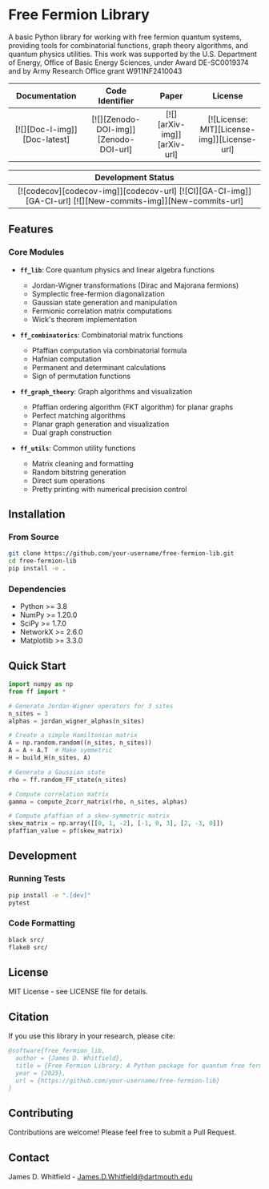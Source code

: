 # Free Fermion Library

A basic Python library for working with free fermion quantum systems, providing tools for combinatorial functions, graph theory algorithms, and quantum physics utilities.  This work was supported by the U.S. Department of Energy, Office of Basic Energy Sciences, under Award DE-SC0019374 and by Army Research Office grant W911NF2410043


| Documentation | Code Identifier | Paper | License |
| :---: | :---: | :---: | :---: |
| [![][Doc-l-img]][Doc-latest] | [![][Zenodo-DOI-img]][Zenodo-DOI-url] |[![][arXiv-img]][arXiv-url] | [![License: MIT][License-img]][License-url] |



| Development Status |
|:---:|
| [![codecov][codecov-img]][codecov-url] [![CI][GA-CI-img]][GA-CI-url] [![][New-commits-img]][New-commits-url] |

## Features

### Core Modules

- **`ff_lib`**: Core quantum physics and linear algebra functions
  - Jordan-Wigner transformations (Dirac and Majorana fermions)
  - Symplectic free-fermion diagonalization
  - Gaussian state generation and manipulation
  - Fermionic correlation matrix computations
  - Wick's theorem implementation

- **`ff_combinatorics`**: Combinatorial matrix functions
  - Pfaffian computation via combinatorial formula
  - Hafnian computation
  - Permanent and determinant calculations
  - Sign of permutation functions

- **`ff_graph_theory`**: Graph algorithms and visualization
  - Pfaffian ordering algorithm (FKT algorithm) for planar graphs
  - Perfect matching algorithms
  - Planar graph generation and visualization
  - Dual graph construction

- **`ff_utils`**: Common utility functions
  - Matrix cleaning and formatting
  - Random bitstring generation
  - Direct sum operations
  - Pretty printing with numerical precision control

## Installation

### From Source

```bash
git clone https://github.com/your-username/free-fermion-lib.git
cd free-fermion-lib
pip install -e .
```

### Dependencies

- Python >= 3.8
- NumPy >= 1.20.0
- SciPy >= 1.7.0
- NetworkX >= 2.6.0
- Matplotlib >= 3.3.0

## Quick Start

```python
import numpy as np
from ff import *

# Generate Jordan-Wigner operators for 3 sites
n_sites = 3
alphas = jordan_wigner_alphas(n_sites)

# Create a simple Hamiltonian matrix
A = np.random.random((n_sites, n_sites))
A = A + A.T  # Make symmetric
H = build_H(n_sites, A)

# Generate a Gaussian state
rho = ff.random_FF_state(n_sites)

# Compute correlation matrix
gamma = compute_2corr_matrix(rho, n_sites, alphas)

# Compute pfaffian of a skew-symmetric matrix
skew_matrix = np.array([[0, 1, -2], [-1, 0, 3], [2, -3, 0]])
pfaffian_value = pf(skew_matrix)
```

## Development

### Running Tests

```bash
pip install -e ".[dev]"
pytest
```

### Code Formatting

```bash
black src/
flake8 src/
```

## License

MIT License - see LICENSE file for details.

## Citation

If you use this library in your research, please cite:

```bibtex
@software{free_fermion_lib,
  author = {James D. Whitfield},
  title = {Free Fermion Library: A Python package for quantum free fermion systems},
  year = {2025},
  url = {https://github.com/your-username/free-fermion-lib}
}
```

## Contributing

Contributions are welcome! Please feel free to submit a Pull Request.

## Contact

James D. Whitfield - James.D.Whitfield@dartmouth.edu
